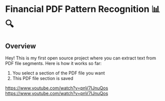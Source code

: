# Financial PDF Pattern Recognition 📊🔍

## Overview
Hey! This is my first open source project where you can extract text from PDF file segments. Here is how it works so far:
1. You select a section of the PDF file you want
2. This PDF file section is saved

[https://www.youtube.com/watch?v=pnV7IJnuQos
](https://www.youtube.com/watch?v=pnV7IJnuQos)https://www.youtube.com/watch?v=pnV7IJnuQos

